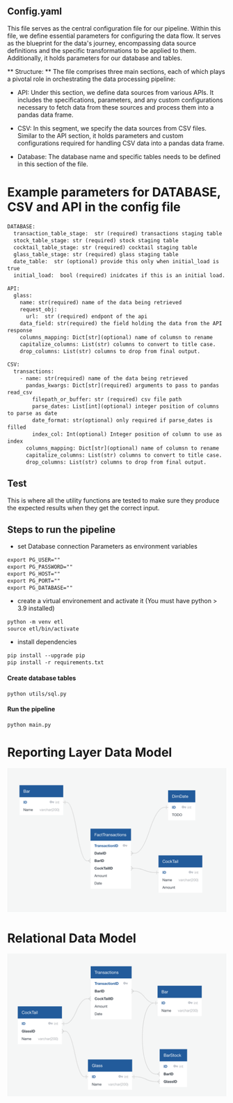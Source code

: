 ## Config.yaml
This file serves as the central configuration file for our pipeline. Within this file, we define essential parameters for configuring the data flow. It serves as  the blueprint for the data's journey, encompassing data source definitions and the specific transformations to be applied to them. Additionally, it holds parameters for our database and tables.

** Structure: **
The file comprises three main sections, each of which plays a pivotal role in orchestrating the data processing pipeline:

- API: Under this section, we define data sources from various APIs. It includes the specifications, parameters, and any custom configurations necessary to fetch data from these sources and process them into a pandas data frame.

- CSV: In this segment, we specify the data sources from CSV files. Similar to the API section, it holds parameters and custom configurations required for handling CSV data into a pandas data frame.

- Database: The database  name and specific tables needs to be defined in this section of the file. 

# Example parameters for DATABASE, CSV and API in the config file
```
DATABASE:
  transaction_table_stage:  str (required) transactions staging table
  stock_table_stage: str (required) stock staging table
  cocktail_table_stage: str (required) cocktail staging table
  glass_table_stage: str (required) glass staging table
  date_table:  str (optional) provide this only when initial_load is true
  initial_load:  bool (required) inidcates if this is an initial load.
```
```
API:
  glass:
    name: str(required) name of the data being retrieved
    request_obj:
      url:  str (required) endpont of the api
    data_field: str(required) the field holding the data from the API response
    columns_mapping: Dict[str](optional) name of columsn to rename
    capitalize_columns: List(str) columns to convert to title case.
    drop_columns: List(str) columns to drop from final output.
```
```
CSV:
  transactions:
    - name: str(required) name of the data being retrieved
      pandas_kwargs: Dict[str](required) arguments to pass to pandas read_csv
        filepath_or_buffer: str (required) csv file path
        parse_dates: List[int](optional) integer position of columns to parse as date 
        date_format: str(optional) only required if parse_dates is filled
        index_col: Int(optional) Integer position of column to use as index
      columns_mapping: Dict[str](optional) name of columsn to rename
      capitalize_columns: List(str) columns to convert to title case.
      drop_columns: List(str) columns to drop from final output.
```

## Test
This is where all the utility functions are tested to make sure they produce the expected results when they get the correct input. 


## Steps to run the pipeline
-  set Database connection Parameters as environment variables
```
export PG_USER=""
export PG_PASSWORD=""
export PG_HOST=""
export PG_PORT=""
export PG_DATABASE=""
```
- create a virtual environement and activate it (You must have python > 3.9 installed)
```
python -m venv etl
source etl/bin/activate
```
- install dependencies
```
pip install --upgrade pip
pip install -r requirements.txt
```
#### Create database tables
```
python utils/sql.py 
```
#### Run the pipeline
```
python main.py 
```

# Reporting Layer Data Model
![Image](images/datamodel.png)

# Relational Data Model
![Image](images/relationships.png)


